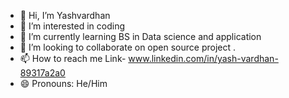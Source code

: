 - 👋 Hi, I’m Yashvardhan
- 👀 I’m interested in coding
- 🌱 I’m currently learning BS in Data science and application
- 💞️ I’m looking to collaborate on open source project .
- 📫 How to reach me Link- www.linkedin.com/in/yash-vardhan-89317a2a0
- 😄 Pronouns: He/Him
  

<!---
singh-yash129/singh-yash129 is a ✨ special ✨ repository because its `README.md` (this file) appears on your GitHub profile.
You can click the Preview link to take a look at your changes.
--->
